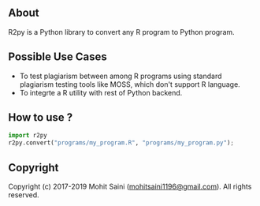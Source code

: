 ## About
R2py is a Python library to convert any R program to Python program.

## Possible Use Cases
- To test plagiarism between among R programs using standard plagiarism testing tools like MOSS, which don't support R language.
- To integrte a R utility with rest of Python backend.

## How to use ?
```python
import r2py
r2py.convert("programs/my_program.R", "programs/my_program.py");
```
## Copyright
Copyright (c) 2017-2019 Mohit Saini (mohitsaini1196@gmail.com). All rights reserved.

